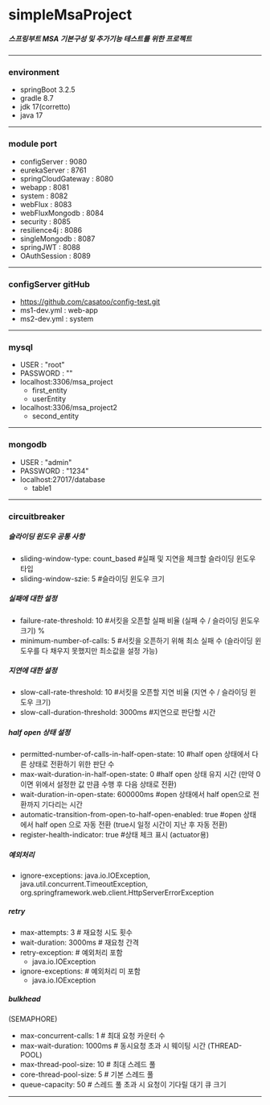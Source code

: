 # simpleMsaProject
##### 스프링부트 MSA 기본구성 및 추가기능 테스트를 위한 프로젝트
---
### environment
- springBoot 3.2.5
- gradle 8.7
- jdk 17(corretto)
- java 17
---
### module port
- configServer : 9080
- eurekaServer : 8761
- springCloudGateway : 8080
- webapp : 8081
- system : 8082
- webFlux : 8083
- webFluxMongodb : 8084
- security : 8085
- resilience4j : 8086
- singleMongodb : 8087
- springJWT : 8088
- OAuthSession : 8089
---
### configServer gitHub
- https://github.com/casatoo/config-test.git
- ms1-dev.yml : web-app
- ms2-dev.yml : system
---
### mysql
- USER : "root"
- PASSWORD : ""
- localhost:3306/msa_project
  - first_entity
  - userEntity
- localhost:3306/msa_project2
  - second_entity
---
### mongodb
- USER : "admin"
- PASSWORD : "1234"
- localhost:27017/database
  - table1
---
### circuitbreaker
##### 슬라이딩 윈도우 공통 사항
- sliding-window-type: count_based #실패 및 지연을 체크할 슬라이딩 윈도우 타입
- sliding-window-szie: 5 #슬라이딩 윈도우 크기 
##### 실패에 대한 설정
- failure-rate-threshold: 10 #서킷을 오픈할 실패 비율 (실패 수 / 슬라이딩 윈도우 크기) %
- minimum-number-of-calls: 5 #서킷을 오픈하기 위해 최소 실패 수 (슬라이딩 윈도우를 다 채우지 못했지만 최소값을 설정 가능)
##### 지연에 대한 설정
- slow-call-rate-threshold: 10 #서킷을 오픈할 지연 비율 (지연 수 / 슬라이딩 윈도우 크기)
- slow-call-duration-threshold: 3000ms #지연으로 판단할 시간
##### half open 상태 설정
- permitted-number-of-calls-in-half-open-state: 10 #half open 상태에서 다른 상태로 전환하기 위한 판단 수
- max-wait-duration-in-half-open-state: 0 #half open 상태 유지 시간 (만약 0이면 위에서 설정한 값 만큼 수행 후 다음 상태로 전환)
- wait-duration-in-open-state: 600000ms #open 상태에서 half open으로 전환까지 기다리는 시간
- automatic-transition-from-open-to-half-open-enabled: true #open 상태에서 half open 으로 자동 전환 (true시 일정 시간이 지난 후 자동 전환)
- register-health-indicator: true #상태 체크 표시 (actuator용)
##### 예외처리
- ignore-exceptions: java.io.IOException, java.util.concurrent.TimeoutException, org.springframework.web.client.HttpServerErrorException
##### retry
- max-attempts: 3 # 재요청 시도 횟수
- wait-duration: 3000ms # 재요청 간격
- retry-exception: # 예외처리 포함
  - java.io.IOException
- ignore-exceptions: # 예외처리 미 포함
  - java.io.IOException
##### bulkhead
(SEMAPHORE)  
- max-concurrent-calls: 1 # 최대 요청 카운터 수
- max-wait-duration: 1000ms # 동시요청 초과 시 웨이팅 시간
(THREAD-POOL)
- max-thread-pool-size: 10 # 최대 스레드 풀
- core-thread-pool-size: 5 # 기본 스레드 풀
- queue-capacity: 50 # 스레드 풀 초과 시 요청이 기다릴 대기 큐 크기
---